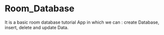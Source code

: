 # Room_Database
It is a basic room database tutorial App in which we can :
create Database,
insert,
delete and 
update Data.
